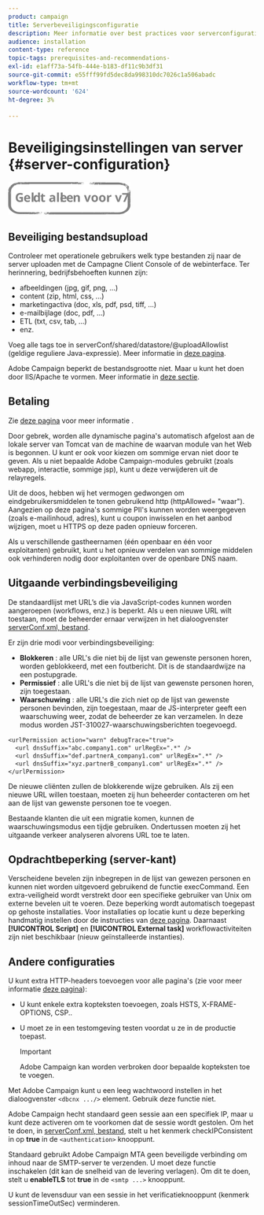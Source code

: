 ```yaml
---
product: campaign
title: Serverbeveiligingsconfiguratie
description: Meer informatie over best practices voor serverconfiguratie
audience: installation
content-type: reference
topic-tags: prerequisites-and-recommendations-
exl-id: e1aff73a-54fb-444e-b183-df11c9b3df31
source-git-commit: e55fff99fd5dec8da998310dc7026c1a506abadc
workflow-type: tm+mt
source-wordcount: '624'
ht-degree: 3%

---
```


# Beveiligingsinstellingen van server {#server-configuration}

![](../../assets/v7-only.svg)

## Beveiliging bestandsupload

Controleer met operationele gebruikers welk type bestanden zij naar de server uploaden met de Campagne Client Console of de webinterface. Ter herinnering, bedrijfsbehoeften kunnen zijn:

* afbeeldingen (jpg, gif, png, ...)
* content (zip, html, css, ...)
* marketingactiva (doc, xls, pdf, psd, tiff, ...)
* e-mailbijlage (doc, pdf, ...)
* ETL (txt, csv, tab, ...)
* enz.

Voeg alle tags toe in serverConf/shared/datastore/@uploadAllowlist (geldige reguliere Java-expressie). Meer informatie in [deze pagina](../../installation/using/file-res-management.md).

Adobe Campaign beperkt de bestandsgrootte niet. Maar u kunt het doen door IIS/Apache te vormen. Meer informatie in [deze sectie](../../installation/using/web-server-configuration.md).

## Betaling

Zie [deze pagina](../../installation/using/configuring-campaign-server.md#dynamic-page-security-and-relays) voor meer informatie .

Door gebrek, worden alle dynamische pagina&#39;s automatisch afgelost aan de lokale server van Tomcat van de machine de waarvan module van het Web is begonnen. U kunt er ook voor kiezen om sommige ervan niet door te geven. Als u niet bepaalde Adobe Campaign-modules gebruikt (zoals webapp, interactie, sommige jsp), kunt u deze verwijderen uit de relayregels.

Uit de doos, hebben wij het vermogen gedwongen om eindgebruikersmiddelen te tonen gebruikend http (httpAllowed= &quot;waar&quot;). Aangezien op deze pagina&#39;s sommige PII&#39;s kunnen worden weergegeven (zoals e-mailinhoud, adres), kunt u coupon inwisselen en het aanbod wijzigen, moet u HTTPS op deze paden opnieuw forceren.

Als u verschillende gastheernamen (één openbaar en één voor exploitanten) gebruikt, kunt u het opnieuw verdelen van sommige middelen ook verhinderen nodig door exploitanten over de openbare DNS naam.

## Uitgaande verbindingsbeveiliging

De standaardlijst met URL’s die via JavaScript-codes kunnen worden aangeroepen (workflows, enz.) is beperkt. Als u een nieuwe URL wilt toestaan, moet de beheerder ernaar verwijzen in het dialoogvenster [serverConf.xml, bestand](../../installation/using/the-server-configuration-file.md).

Er zijn drie modi voor verbindingsbeveiliging:

* **Blokkeren** : alle URL&#39;s die niet bij de lijst van gewenste personen horen, worden geblokkeerd, met een foutbericht. Dit is de standaardwijze na een postupgrade.
* **Permissief** : alle URL&#39;s die niet bij de lijst van gewenste personen horen, zijn toegestaan.
* **Waarschuwing** : alle URL&#39;s die zich niet op de lijst van gewenste personen bevinden, zijn toegestaan, maar de JS-interpreter geeft een waarschuwing weer, zodat de beheerder ze kan verzamelen. In deze modus worden JST-310027-waarschuwingsberichten toegevoegd.

```
<urlPermission action="warn" debugTrace="true">
  <url dnsSuffix="abc.company1.com" urlRegEx=".*" />
  <url dnsSuffix="def.partnerA_company1.com" urlRegEx=".*" />
  <url dnsSuffix="xyz.partnerB_company1.com" urlRegEx=".*" />
</urlPermission>
```

De nieuwe cliënten zullen de blokkerende wijze gebruiken. Als zij een nieuwe URL willen toestaan, moeten zij hun beheerder contacteren om het aan de lijst van gewenste personen toe te voegen.

Bestaande klanten die uit een migratie komen, kunnen de waarschuwingsmodus een tijdje gebruiken. Ondertussen moeten zij het uitgaande verkeer analyseren alvorens URL toe te laten.

## Opdrachtbeperking (server-kant)

Verscheidene bevelen zijn inbegrepen in de lijst van gewezen personen en kunnen niet worden uitgevoerd gebruikend de functie execCommand. Een extra-veiligheid wordt verstrekt door een specifieke gebruiker van Unix om externe bevelen uit te voeren. Deze beperking wordt automatisch toegepast op gehoste installaties. Voor installaties op locatie kunt u deze beperking handmatig instellen door de instructies van [deze pagina](../../installation/using/configuring-campaign-server.md#restricting-authorized-external-commands). Daarnaast **[!UICONTROL Script]** en **[!UICONTROL External task]** workflowactiviteiten zijn niet beschikbaar (nieuw geïnstalleerde instanties).

## Andere configuraties

U kunt extra HTTP-headers toevoegen voor alle pagina&#39;s (zie voor meer informatie [deze pagina](../../installation/using/configuring-campaign-server.md#restricting-authorized-external-commands)):

* U kunt enkele extra kopteksten toevoegen, zoals HSTS, X-FRAME-OPTIONS, CSP..
* U moet ze in een testomgeving testen voordat u ze in de productie toepast.

   >[!IMPORTANT]
   >
   >Adobe Campaign kan worden verbroken door bepaalde kopteksten toe te voegen.

Met Adobe Campaign kunt u een leeg wachtwoord instellen in het dialoogvenster `<dbcnx .../>` element. Gebruik deze functie niet.

Adobe Campaign hecht standaard geen sessie aan een specifiek IP, maar u kunt deze activeren om te voorkomen dat de sessie wordt gestolen. Om het te doen, in [serverConf.xml, bestand](../../installation/using/the-server-configuration-file.md), stelt u het kenmerk checkIPConsistent in op **true** in de `<authentication>` knooppunt.

Standaard gebruikt Adobe Campaign MTA geen beveiligde verbinding om inhoud naar de SMTP-server te verzenden. U moet deze functie inschakelen (dit kan de snelheid van de levering verlagen). Om dit te doen, stelt u **enableTLS** tot **true** in de `<smtp ...>` knooppunt.

U kunt de levensduur van een sessie in het verificatieknooppunt (kenmerk sessionTimeOutSec) verminderen.
